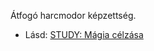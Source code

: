 Átfogó harcmodor képzettség.

- Lásd: [STUDY: Mágia célzása](https://github.com/kaktusztea/km100/wiki/STUDY.magia.celzasa)
